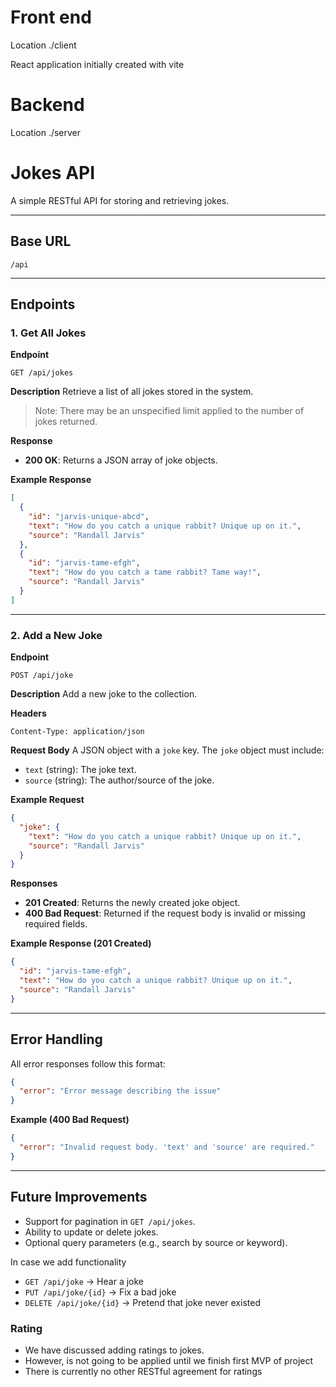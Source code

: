 # Front end

Location ./client

React application initially created with vite


# Backend

Location ./server



# Jokes API

A simple RESTful API for storing and retrieving jokes.

---

## Base URL

```
/api
```

---

## Endpoints

### 1. Get All Jokes

**Endpoint**
```
GET /api/jokes
```

**Description**
Retrieve a list of all jokes stored in the system.
> Note: There may be an unspecified limit applied to the number of jokes returned.

**Response**
- **200 OK**: Returns a JSON array of joke objects.

**Example Response**
```json
[
  {
    "id": "jarvis-unique-abcd",
    "text": "How do you catch a unique rabbit? Unique up on it.",
    "source": "Randall Jarvis"
  },
  {
    "id": "jarvis-tame-efgh",
    "text": "How do you catch a tame rabbit? Tame way!",
    "source": "Randall Jarvis"
  }
]
```

---

### 2. Add a New Joke

**Endpoint**
```
POST /api/joke
```

**Description**
Add a new joke to the collection.

**Headers**
```
Content-Type: application/json
```

**Request Body**
A JSON object with a `joke` key.
The `joke` object must include:
- `text` (string): The joke text.
- `source` (string): The author/source of the joke.

**Example Request**
```json
{
  "joke": {
    "text": "How do you catch a unique rabbit? Unique up on it.",
    "source": "Randall Jarvis"
  }
}
```

**Responses**
- **201 Created**: Returns the newly created joke object.
- **400 Bad Request**: Returned if the request body is invalid or missing required fields.

**Example Response (201 Created)**
```json
{
  "id": "jarvis-tame-efgh",
  "text": "How do you catch a unique rabbit? Unique up on it.",
  "source": "Randall Jarvis"
}
```

---

## Error Handling

All error responses follow this format:

```json
{
  "error": "Error message describing the issue"
}
```

**Example (400 Bad Request)**
```json
{
  "error": "Invalid request body. 'text' and 'source' are required."
}
```

---

## Future Improvements

- Support for pagination in `GET /api/jokes`.
- Ability to update or delete jokes.
- Optional query parameters (e.g., search by source or keyword).

In case we add functionality
* `GET /api/joke` -> Hear a joke
* `PUT /api/joke/{id}` -> Fix a bad joke
* `DELETE /api/joke/{id}` -> Pretend that joke never existed

### Rating
- We have discussed adding ratings to jokes.
- However, is not going to be applied until we finish first MVP of project
- There is currently no other RESTful agreement for ratings
